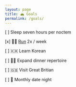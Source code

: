 ```yaml
---
layout: page
title: 🏔 Goals
permalink: /goals/
---
```

[ ] Sleep seven hours per noctem

[x] 🏃‍♂️ [Run](/run/) 2x / week

[ ] 🇰🇷 Learn Korean

[ ] 👨‍🍳 Expand dinner repertoire

[ ] 🇬🇧 Visit Great Britian

[ ] 💑 Monthly date night